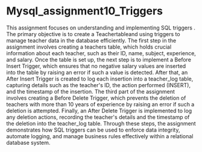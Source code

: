 # Mysql_assignment10_Triggers
This assignment focuses on understanding and implementing SQL triggers . The primary objective is to create a Teachertableand using triggers to manage teacher data in the database efficiently. The first step in the assignment involves creating a teachers table, which holds crucial information about each teacher, such as their ID, name, subject, experience, and salary. Once the table is set up, the next step is to implement a Before Insert Trigger, which ensures that no negative salary values are inserted into the table by raising an error if such a value is detected. After that, an After Insert Trigger is created to log each insertion into a teacher_log table, capturing details such as the teacher's ID, the action performed (INSERT), and the timestamp of the insertion. The third part of the assignment involves creating a Before Delete Trigger, which prevents the deletion of teachers with more than 10 years of experience by raising an error if such a deletion is attempted. Finally, an After Delete Trigger is implemented to log any deletion actions, recording the teacher's details and the timestamp of the deletion into the teacher_log table. Through these steps, the assignment demonstrates how SQL triggers can be used to enforce data integrity, automate logging, and manage business rules effectively within a relational database system.
